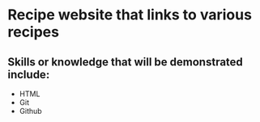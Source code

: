 # Recipe website that links to various recipes

## Skills or knowledge that will be demonstrated include: 
* HTML
* Git
* Github

